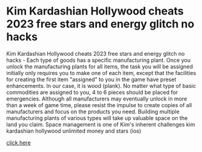 # Kim Kardashian Hollywood cheats 2023 free stars and energy glitch no hacks

Kim Kardashian Hollywood cheats 2023 free stars and energy glitch no hacks - Each type of goods has a specific manufacturing plant. Once you unlock the manufacturing plants for all items, the task you will be assigned initially only requires you to make one of each item, except that the facilities for creating the first item "assigned" to you in the game have preset enhancements. In our case, it is wood (plank). No matter what type of basic commodities are assigned to you, 4 to 6 pieces should be placed for emergencies. Although all manufacturers may eventually unlock in more than a week of game time, please resist the impulse to create copies of all manufacturers and focus on the products you need. Building multiple manufacturing plants of various types will take up valuable space on the land you claim. Space management is one of Kim's inherent challenges kim kardashian hollywood unlimited money and stars (ios)

[click here](https://fengmod.top/kim-kardashian-hollywood/)
